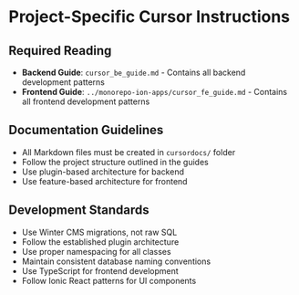 # Project-Specific Cursor Instructions

## Required Reading

-   **Backend Guide**: `cursor_be_guide.md` - Contains all backend development patterns
-   **Frontend Guide**: `../monorepo-ion-apps/cursor_fe_guide.md` - Contains all frontend development patterns

## Documentation Guidelines

-   All Markdown files must be created in `cursordocs/` folder
-   Follow the project structure outlined in the guides
-   Use plugin-based architecture for backend
-   Use feature-based architecture for frontend

## Development Standards

-   Use Winter CMS migrations, not raw SQL
-   Follow the established plugin architecture
-   Use proper namespacing for all classes
-   Maintain consistent database naming conventions
-   Use TypeScript for frontend development
-   Follow Ionic React patterns for UI components
